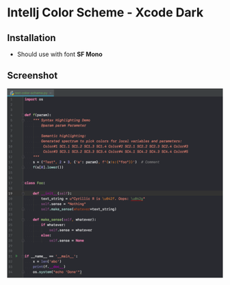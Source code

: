 # Intellj Color Scheme - Xcode Dark

## Installation

* Should use with font **SF Mono**

## Screenshot

![Screenshot](https://github.com/tungpun/color-scheme-xcode-dark/blob/master/screenshot.png)
